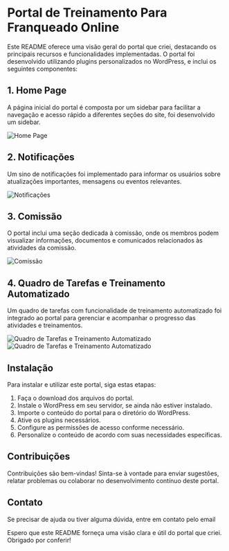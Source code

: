 # Portal de Treinamento Para Franqueado Online

Este README oferece uma visão geral do portal que criei, destacando os principais recursos e funcionalidades implementadas. O portal foi desenvolvido utilizando plugins personalizados no WordPress, e inclui os seguintes componentes:

## 1. Home Page

A página inicial do portal é composta por um sidebar para facilitar a navegação e acesso rápido a diferentes seções do site, foi desenvolvido um sidebar. 

![Home Page](https://inovetime.com.br/wp-content/uploads/screencapture-inovetime-br-2024-03-21-16_03_18.png)

## 2. Notificações

Um sino de notificações foi implementado para informar os usuários sobre atualizações importantes, mensagens ou eventos relevantes.

![Notificações](https://inovetime.com.br/wp-content/uploads/Captura-de-tela-2024-03-21-160713-jpg.webp)

## 3. Comissão

O portal inclui uma seção dedicada à comissão, onde os membros podem visualizar informações, documentos e comunicados relacionados às atividades da comissão.

![Comissão](https://inovetime.com.br/wp-content/uploads/screencapture-inovetime-br-comissao-2024-03-21-16_12_07.png)

## 4. Quadro de Tarefas e Treinamento Automatizado

Um quadro de tarefas com funcionalidade de treinamento automatizado foi integrado ao portal para gerenciar e acompanhar o progresso das atividades e treinamentos.

![Quadro de Tarefas e Treinamento Automatizado](https://inovetime.com.br/wp-content/uploads/Captura-de-tela-2024-03-21-161609-jpg.webp) 
![Quadro de Tarefas e Treinamento Automatizado](https://inovetime.com.br/wp-content/uploads/Captura-de-tela-2024-03-21-161839-jpg.webp)

## Instalação

Para instalar e utilizar este portal, siga estas etapas:

1. Faça o download dos arquivos do portal.
2. Instale o WordPress em seu servidor, se ainda não estiver instalado.
3. Importe o conteúdo do portal para o diretório do WordPress.
4. Ative os plugins necessários.
5. Configure as permissões de acesso conforme necessário.
6. Personalize o conteúdo de acordo com suas necessidades específicas.

## Contribuições

Contribuições são bem-vindas! Sinta-se à vontade para enviar sugestões, relatar problemas ou colaborar no desenvolvimento contínuo deste portal.

## Contato

Se precisar de ajuda ou tiver alguma dúvida, entre em contato pelo email 

Espero que este README forneça uma visão clara e útil do portal que criei. Obrigado por conferir!
